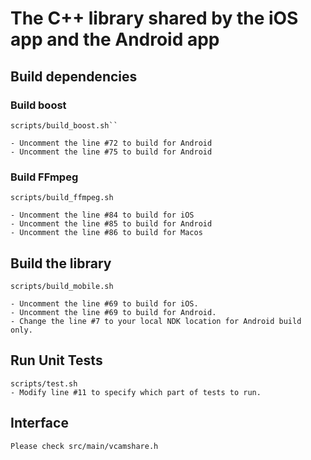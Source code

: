 # The C++ library shared by the iOS app and the Android app

## Build dependencies

### Build boost

    scripts/build_boost.sh``
    
    - Uncomment the line #72 to build for Android
    - Uncomment the line #75 to build for Android

### Build FFmpeg

    scripts/build_ffmpeg.sh

    - Uncomment the line #84 to build for iOS
    - Uncomment the line #85 to build for Android
    - Uncomment the line #86 to build for Macos


## Build the library

    scripts/build_mobile.sh
  
    - Uncomment the line #69 to build for iOS.
    - Uncomment the line #69 to build for Android.
    - Change the line #7 to your local NDK location for Android build only.

## Run Unit Tests
    scripts/test.sh
    - Modify line #11 to specify which part of tests to run.

## Interface
    Please check src/main/vcamshare.h
